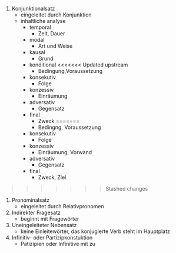 1. Konjunktionalsatz
	- eingeleitet durch Konjunktion
	- inhaltliche analyse
		- temporal 
			- Zeit, Dauer
		- modal 
			- Art und Weise
		- kausal 
			- Grund
		- konditional
<<<<<<< Updated upstream
			- Bedingung,Voraussetzung
		- konsekutiv 
			- Folge
		- konzessiv 
			- Einräumung
		- adversativ 
			- Gegensatz
		- final
			- Zweck
=======
			- Bedingng, Voraussetzung
		- konsekutiv 
			- Folge
		- konzessiv 
			- Einräumung, Vorwand
		- adversativ 
			- Gegensatz
		- final
			- Zweck, Ziel
>>>>>>> Stashed changes
1. Pronominalsatz
	- eingeleitet durch Relativpronomen
2. Indirekter Fragesatz
	- beginnt mit Fragewörter
3. Uneingeleiteter Nebensatz
	- keine Einleitewörter, das konjugierte Verb steht im Hauptplatz
4. Infinitiv- oder Partizipkonstuktion
	- Patizipien oder Infinitive mit zu